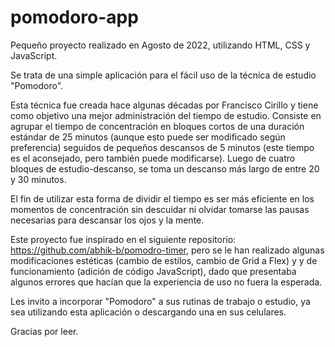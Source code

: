 # pomodoro-app
Pequeño proyecto realizado en Agosto de 2022, utilizando HTML, CSS y JavaScript.

Se trata de una simple aplicación para el fácil uso de la técnica de estudio "Pomodoro".

Esta técnica fue creada hace algunas décadas por Francisco Cirillo y tiene como objetivo
una mejor administración del tiempo de estudio. Consiste en agrupar el tiempo de concentración en bloques cortos 
de una duración estándar de 25 minutos (aunque esto puede ser modificado según preferencia) seguidos de pequeños 
descansos de 5 minutos (este tiempo es el aconsejado, pero también puede modificarse). 
Luego de cuatro bloques de estudio-descanso, se toma un descanso más largo de entre 20 y 30 minutos.

El fin de utilizar esta forma de dividir el tiempo es ser más eficiente en los momentos de concentración sin descuidar
ni olvidar tomarse las pausas necesarias para descansar los ojos y la mente.

Este proyecto fue inspirado en el siguiente repositorio: https://github.com/abhik-b/pomodro-timer, pero se le han realizado
algunas modificaciones estéticas (cambio de estilos, cambio de Grid a Flex) y  y de funcionamiento (adición de código JavaScript), 
dado que presentaba algunos errores que hacían que la experiencia de uso no fuera la esperada. 

Les invito a incorporar "Pomodoro" a sus rutinas de trabajo o estudio, ya sea utilizando esta aplicación o descargando
una en sus celulares. 

Gracias por leer.

